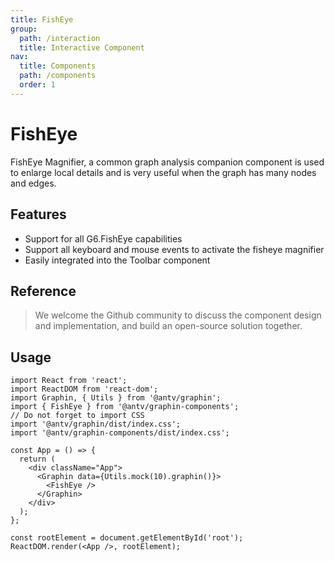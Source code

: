 ```yaml
---
title: FishEye
group:
  path: /interaction
  title: Interactive Component
nav:
  title: Components
  path: /components
  order: 1
---
```


# FishEye

FishEye Magnifier, a common graph analysis companion component is used to enlarge local details and is very useful when the graph has many nodes and edges.

## Features

- Support for all G6.FishEye capabilities
- Support all keyboard and mouse events to activate the fisheye magnifier
- Easily integrated into the Toolbar component

## Reference

> We welcome the Github community to discuss the component design and implementation, and build an open-source solution together.

## Usage

```tsx
import React from 'react';
import ReactDOM from 'react-dom';
import Graphin, { Utils } from '@antv/graphin';
import { FishEye } from '@antv/graphin-components';
// Do not forget to import CSS
import '@antv/graphin/dist/index.css';
import '@antv/graphin-components/dist/index.css';

const App = () => {
  return (
    <div className="App">
      <Graphin data={Utils.mock(10).graphin()}>
        <FishEye />
      </Graphin>
    </div>
  );
};

const rootElement = document.getElementById('root');
ReactDOM.render(<App />, rootElement);
```
